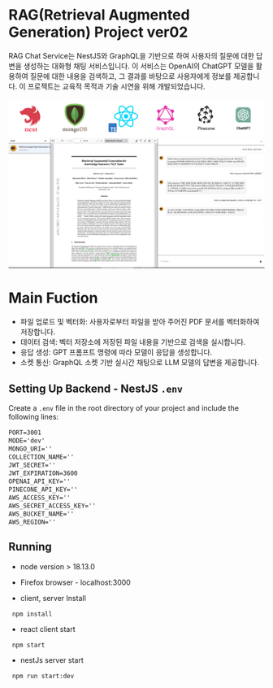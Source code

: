 # RAG(Retrieval Augmented Generation) Project ver02
RAG Chat Service는 NestJS와 GraphQL을 기반으로 하여 사용자의 질문에 대한 답변을 생성하는 대화형 채팅 서비스입니다. 이 서비스는 OpenAI의 ChatGPT 모델을 활용하여 질문에 대한 내용을 검색하고, 그 결과를 바탕으로 사용자에게 정보를 제공합니다. 이 프로젝트는 교육적 목적과 기술 시연을 위해 개발되었습니다.


![Alt text](client/static/logo.png)
![Alt text](client/static/sample.png)

# Main Fuction

- 파일 업로드 및 벡터화: 사용자로부터 파일을 받아 주어진 PDF 문서를 벡터화하여 저장합니다.
- 데이터 검색: 벡터 저장소에 저장된 파일 내용을 기반으로 검색을 실시합니다.
- 응답 생성: GPT 프롬프트 명령에 따라 모델이 응답을 생성합니다.
- 소켓 통신: GraphQL 소켓 기반 실시간 채팅으로 LLM 모델의 답변을 제공합니다.


## Setting Up Backend - NestJS `.env`

Create a `.env` file in the root directory of your project and include the following lines:

```plaintext
PORT=3001
MODE='dev'
MONGO_URI=''
COLLECTION_NAME=''
JWT_SECRET=''
JWT_EXPIRATION=3600
OPENAI_API_KEY=''
PINECONE_API_KEY=''
AWS_ACCESS_KEY=''
AWS_SECRET_ACCESS_KEY=''
AWS_BUCKET_NAME=''
AWS_REGION=''
```

## Running

- node version > 18.13.0
- Firefox browser - localhost:3000

- client, server Install
```
 npm install
```

- react client start
```
 npm start
```

- nestJs server start
```
 npm run start:dev
```

